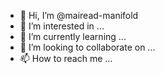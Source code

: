 - 👋 Hi, I’m @mairead-manifold
- 👀 I’m interested in ...
- 🌱 I’m currently learning ...
- 💞️ I’m looking to collaborate on ...
- 📫 How to reach me ...

<!---
mairead-manifold/mairead-manifold is a ✨ special ✨ repository because its `README.md` (this file) appears on your GitHub profile.
You can click the Preview link to take a look at your changes.
--->
